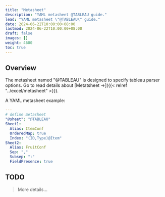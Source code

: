 ```yaml
---
title: "Metasheet"
description: "YAML metasheet @TABLEAU guide."
lead: "YAML metasheet \"@TABLEAU\" guide."
date: 2024-06-22T10:00:00+08:00
lastmod: 2024-06-22T10:00:00+08:00
draft: false
images: []
weight: 4600
toc: true
---
```


## Overview

The metasheet named "@TABLEAU" is designed to specify tableau parser options.
Go to read details about [Metatsheet →]({{< relref "../excel/metasheet" >}}).

A YAML metasheet example:

```yaml
---
# define metasheet
"@sheet": "@TABLEAU"
Sheet1:
  Alias: ItemConf
  OrderedMap: true
  Index: "(ID,Type)@Item"
Sheet2:
  Alias: FruitConf
  Sep: ","
  Subsep: ":"
  FieldPresence: true
```

## TODO

> More details...
